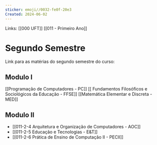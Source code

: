 ```yaml
---
sticker: emoji//0032-fe0f-20e3
Created: 2024-06-02
---
```

Links: [[000 UFT]] [[011 - Primeiro Ano]]

# Segundo Semestre
Link para as matérias do segundo semestre do curso:

## Modulo I
[[Programação de Computadores - PC]]
[[ Fundamentos Filosóficos e Sociológicos da Educação - FFSE]]
[[Matemática Elementar e Discreta - MED]]
## Modulo II
- [[011-2-4 Arquitetura e Organização de Computadores - AOC]]
- [[011-2-5 Educação e Tecnologias - E&T]]
- [[011-2-6 Prática de Ensino de Computação II - PECII]]